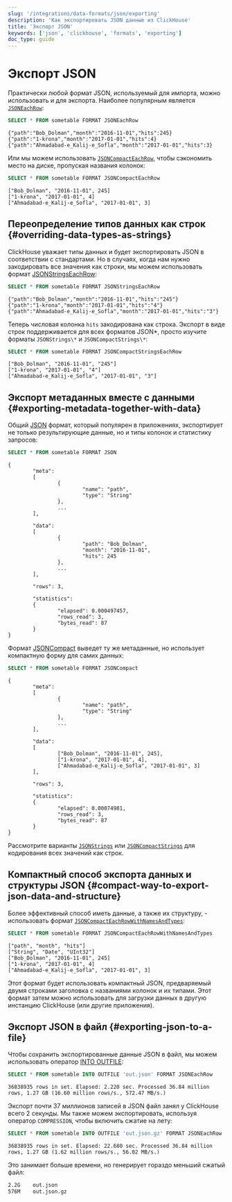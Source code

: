 ```yaml
---
slug: '/integrations/data-formats/json/exporting'
description: 'Как экспортировать JSON данные из ClickHouse'
title: 'Экспорт JSON'
keywords: ['json', 'clickhouse', 'formats', 'exporting']
doc_type: guide
---
```

# Экспорт JSON

Практически любой формат JSON, используемый для импорта, можно использовать и для экспорта. Наиболее популярным является [`JSONEachRow`](/interfaces/formats.md/#jsoneachrow):

```sql
SELECT * FROM sometable FORMAT JSONEachRow
```
```response
{"path":"Bob_Dolman","month":"2016-11-01","hits":245}
{"path":"1-krona","month":"2017-01-01","hits":4}
{"path":"Ahmadabad-e_Kalij-e_Sofla","month":"2017-01-01","hits":3}
```

Или мы можем использовать [`JSONCompactEachRow`](/interfaces/formats#jsoncompacteachrow), чтобы сэкономить место на диске, пропуская названия колонок:

```sql
SELECT * FROM sometable FORMAT JSONCompactEachRow
```
```response
["Bob_Dolman", "2016-11-01", 245]
["1-krona", "2017-01-01", 4]
["Ahmadabad-e_Kalij-e_Sofla", "2017-01-01", 3]
```

## Переопределение типов данных как строк {#overriding-data-types-as-strings}

ClickHouse уважает типы данных и будет экспортировать JSON в соответствии с стандартами. Но в случаях, когда нам нужно закодировать все значения как строки, мы можем использовать формат [JSONStringsEachRow](/interfaces/formats.md/#jsonstringseachrow):

```sql
SELECT * FROM sometable FORMAT JSONStringsEachRow
```
```response
{"path":"Bob_Dolman","month":"2016-11-01","hits":"245"}
{"path":"1-krona","month":"2017-01-01","hits":"4"}
{"path":"Ahmadabad-e_Kalij-e_Sofla","month":"2017-01-01","hits":"3"}
```

Теперь числовая колонка `hits` закодирована как строка. Экспорт в виде строк поддерживается для всех форматов JSON*, просто изучите форматы `JSONStrings\*` и `JSONCompactStrings\*`:

```sql
SELECT * FROM sometable FORMAT JSONCompactStringsEachRow
```
```response
["Bob_Dolman", "2016-11-01", "245"]
["1-krona", "2017-01-01", "4"]
["Ahmadabad-e_Kalij-e_Sofla", "2017-01-01", "3"]
```

## Экспорт метаданных вместе с данными {#exporting-metadata-together-with-data}

Общий [JSON](/interfaces/formats.md/#json) формат, который популярен в приложениях, экспортирует не только результирующие данные, но и типы колонок и статистику запросов:

```sql
SELECT * FROM sometable FORMAT JSON
```
```response
{
        "meta":
        [
                {
                        "name": "path",
                        "type": "String"
                },
                ...
        ],

        "data":
        [
                {
                        "path": "Bob_Dolman",
                        "month": "2016-11-01",
                        "hits": 245
                },
                ...
        ],

        "rows": 3,

        "statistics":
        {
                "elapsed": 0.000497457,
                "rows_read": 3,
                "bytes_read": 87
        }
}
```

Формат [JSONCompact](/interfaces/formats.md/#jsoncompact) выведет ту же метаданные, но использует компактную форму для самих данных:

```sql
SELECT * FROM sometable FORMAT JSONCompact
```
```response
{
        "meta":
        [
                {
                        "name": "path",
                        "type": "String"
                },
                ...
        ],

        "data":
        [
                ["Bob_Dolman", "2016-11-01", 245],
                ["1-krona", "2017-01-01", 4],
                ["Ahmadabad-e_Kalij-e_Sofla", "2017-01-01", 3]
        ],

        "rows": 3,

        "statistics":
        {
                "elapsed": 0.00074981,
                "rows_read": 3,
                "bytes_read": 87
        }
}
```

Рассмотрите варианты [`JSONStrings`](/interfaces/formats.md/#jsonstrings) или [`JSONCompactStrings`](/interfaces/formats.md/#jsoncompactstrings) для кодирования всех значений как строк.

## Компактный способ экспорта данных и структуры JSON {#compact-way-to-export-json-data-and-structure}

Более эффективный способ иметь данные, а также их структуру, - использовать формат [`JSONCompactEachRowWithNamesAndTypes`](/interfaces/formats.md/#jsoncompacteachrowwithnamesandtypes):

```sql
SELECT * FROM sometable FORMAT JSONCompactEachRowWithNamesAndTypes
```
```response
["path", "month", "hits"]
["String", "Date", "UInt32"]
["Bob_Dolman", "2016-11-01", 245]
["1-krona", "2017-01-01", 4]
["Ahmadabad-e_Kalij-e_Sofla", "2017-01-01", 3]
```

Этот формат будет использовать компактный JSON, предваряемый двумя строками заголовка с названиями колонок и их типами. Этот формат затем можно использовать для загрузки данных в другую инстанцию ClickHouse (или другие приложения).

## Экспорт JSON в файл {#exporting-json-to-a-file}

Чтобы сохранить экспортированные данные JSON в файл, мы можем использовать оператор [INTO OUTFILE](/sql-reference/statements/select/into-outfile.md):

```sql
SELECT * FROM sometable INTO OUTFILE 'out.json' FORMAT JSONEachRow
```
```response
36838935 rows in set. Elapsed: 2.220 sec. Processed 36.84 million rows, 1.27 GB (16.60 million rows/s., 572.47 MB/s.)
```

Экспорт почти 37 миллионов записей в JSON файл занял у ClickHouse всего 2 секунды. Мы также можем экспортировать, используя оператор `COMPRESSION`, чтобы включить сжатие на лету:

```sql
SELECT * FROM sometable INTO OUTFILE 'out.json.gz' FORMAT JSONEachRow
```
```response
36838935 rows in set. Elapsed: 22.680 sec. Processed 36.84 million rows, 1.27 GB (1.62 million rows/s., 56.02 MB/s.)
```

Это занимает больше времени, но генерирует гораздо меньший сжатый файл:

```bash
2.2G    out.json
576M    out.json.gz
```